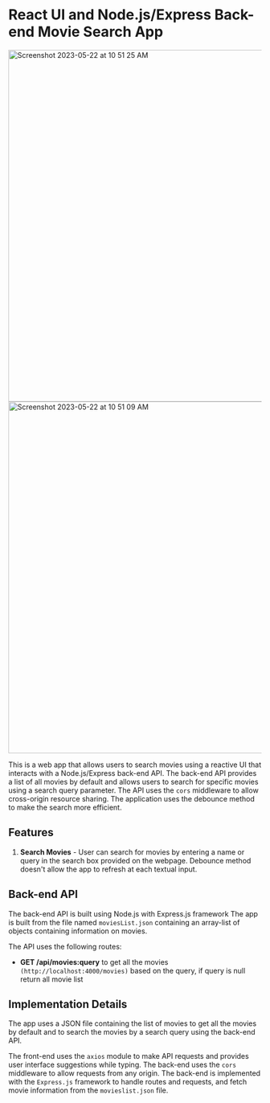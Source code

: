 # React UI and Node.js/Express Back-end Movie Search App
<div style={display:flex}>
  <img width="700" alt="Screenshot 2023-05-22 at 10 51 25 AM" src="https://github.com/thafsi-pv/Movie-search/assets/22377348/c3447b03-896e-477d-8171-f93443a71dc6"><img width="700" alt="Screenshot 2023-05-22 at 10 51 09 AM" src="https://github.com/thafsi-pv/Movie-search/assets/22377348/530220e2-dc02-47c4-8943-516b6a84c2d9">
  </div>



This is a web app that allows users to search movies using a reactive UI that interacts with a Node.js/Express back-end API. The back-end API provides a list of all movies by default and allows users to search for specific movies using a search query parameter. The API uses the `cors` middleware to allow cross-origin resource sharing. The application uses the debounce method to make the search more efficient.


## Features

1. **Search Movies** - User can search for movies by entering a name or query in the search box provided on the webpage. Debounce method doesn't allow the app to refresh at each textual input.

## Back-end API

The back-end API is built using Node.js with Express.js framework The app is built from the file named `moviesList.json` containing an array-list of objects containing information on movies.

The API uses the following routes:

- **GET /api/movies:query** to get all the movies `(http://localhost:4000/movies)` based on the query, if query is null return all movie list

## Implementation Details

The app uses a JSON file containing the list of movies to get all the movies by default and to search the movies by a search query using the back-end API. 

The front-end uses the `axios` module to make API requests and provides user interface suggestions while typing. The back-end uses the `cors` middleware to allow requests from any origin. The back-end is implemented with the `Express.js` framework to handle routes and requests, and fetch movie information from the `movieslist.json` file.
